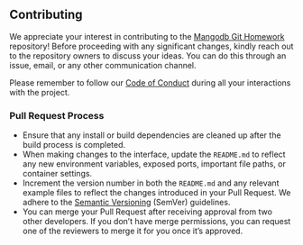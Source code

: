 ## Contributing

We appreciate your interest in contributing to the [Mangodb Git Homework](https://github.com/mangodb203/git-homework) repository! Before proceeding with any significant changes, kindly reach out to the repository owners to discuss your ideas. You can do this through an issue, email, or any other communication channel.

Please remember to follow our [Code of Conduct](link_to_code_of_conduct) during all your interactions with the project.

### Pull Request Process
- Ensure that any install or build dependencies are cleaned up after the build process is completed.
- When making changes to the interface, update the `README.md` to reflect any new environment variables, exposed ports, important file paths, or container settings.
- Increment the version number in both the `README.md` and any relevant example files to reflect the changes introduced in your Pull Request. We adhere to the [Semantic Versioning](https://semver.org/) (SemVer) guidelines.
- You can merge your Pull Request after receiving approval from two other developers. If you don’t have merge permissions, you can request one of the reviewers to merge it for you once it’s approved.
